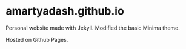 # amartyadash.github.io
Personal website made with Jekyll. Modified the basic Minima theme. 

Hosted on Github Pages.
